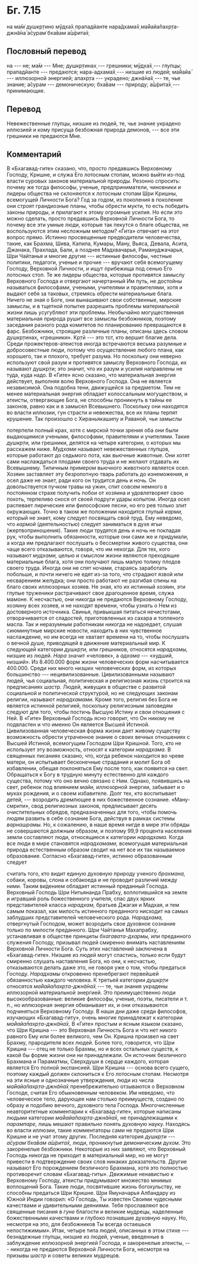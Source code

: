 # Бг. 7.15
на ма̄м̇ душкр̣тино мӯд̣ха̄х̣
прападйанте нара̄дхама̄х̣
ма̄йайа̄пахр̣та-джн̃а̄на̄
а̄сурам̇ бха̄вам а̄ш́рита̄х̣
## Пословный перевод

на --- не; ма̄м --- Мне; душкр̣тинах̣ --- грешники; мӯд̣ха̄х̣ --- глупцы;
прападйанте --- предаются; нара-адхама̄х̣ --- низшие из людей; ма̄йайа̄ ---
иллюзорной энергией; апахр̣та --- украдено; джн̃а̄на̄х̣ --- те, чье знание;
а̄сурам --- демоническую; бха̄вам --- природу; а̄ш́рита̄х̣ --- принимающие.

## Перевод

Невежественные глупцы, низшие из людей, те, чье знание украдено иллюзией
и кому присуща безбожная природа демонов, --- все эти грешники не
предаются Мне.

## Комментарий

В «Бхагавад-гите» сказано, что, просто предавшись Верховному Господу,
Кришне, и служа Его лотосным стопам, можно выйти из-под власти суровых
законов материальной природы. Резонно спросить: почему же тогда
философы, ученые, предприниматели, чиновники и лидеры общества не
склоняются к лотосным стопам Шри Кришны, всемогущей Личности Бога? Год
за годом, из поколения в поколение они строят грандиозные планы, чтобы
обрести мукти, то есть победить законы природы, и прилагают к этому
огромные усилия. Но если это можно сделать, просто предавшись Верховной
Личности Бога, то почему все эти умные люди, которые так пекутся о благе
общества, не воспользуются этим несложным методом? «Гита» отвечает на
этот вопрос прямо. Истинно просвещенные предводители человечества,
такие, как Брахма, Шива, Капила, Кумары, Ману, Вьяса, Девала, Асита,
Джанака, Прахлада, Бали, а позднее Мадхвачарья, Рамануджачарья, Шри
Чайтанья и многие другие --- истинные философы, честные политики,
педагоги, ученые и прочие --- вручают себя всемогущему Господу,
Верховной Личности, и ищут прибежища под сенью Его лотосных стоп. Те же
лидеры общества, которые противятся замыслу Верховного Господа и
отвергают начертанный Им путь, не достойны называться философами,
учеными, учителями и правителями, хотя и выдают себя за таковых,
стремясь обрести материальные блага. Ничего не зная о Боге, они
вынашивают свои собственные, мирские замыслы, и в тщетной попытке
разрешить проблемы материальной жизни лишь усугубляют эти проблемы.
Необычайно могущественная материальная природа рушит все замыслы
безбожников, поэтому заседания разного рода комитетов по планированию
превращаются в фарс. Безбожники, строящие различные планы, описаны здесь
словом душкр̣тинах̣, «грешники». Кр̣тӣ --- это тот, кто вершит благие дела.
Среди прожектеров-атеистов иногда встречаются весьма разумные и
добросовестные люди, потому что осуществление любого плана, как
хорошего, так и плохого, требует разума. Но поскольку они неверно
используют свой разум и противятся замыслу Верховного Господа, их
называют душкр̣ти; это значит, что их разум и усилия направлены не туда,
куда надо. В «Гите» ясно сказано, что материальная энергия действует,
выполняя волю Верховного Господа. Она не является независимой. Она
подобна тени, движущейся за предметом. Тем не менее материальная энергия
обладает колоссальным могуществом, и атеисты, отвергающие Бога, не
способны проникнуть в тайны ее законов, равно как и в замысел
Всевышнего. Поскольку они находятся во власти иллюзии, гун страсти и
невежества, все их планы терпят крушение. Так произошло с Хираньякашипу
и Раваной, чьи замыслы

потерпели полный крах, хотя с мирской точки зрения оба они были
выдающимися учеными, философами, правителями и учителями. Такие
*душкр̣ти,* или грешники, делятся на четыре категории, о которых мы
расскажем ниже. *Мудхами* называют невежественных глупцов, которые
работают до седьмого пота, как вьючные животные. Они хотят сами
наслаждаться плодами своего труда и не желают отдавать их Всевышнему.
Типичным примером вьючного животного является осел. Хозяин заставляет
эту безропотную тварь работать до изнеможения, и осел даже не знает,
ради кого он трудится день и ночь. Он довольствуется пучком травы на
ужин, спит совсем немного в постоянном страхе получить побои от хозяина
и удовлетворяет свою похоть, терпеливо снося от своей подруги удары
копытом. Иногда осел распевает лирические или философские песни, но его
рев только злит окружающих. Точно в таком же положении находится глупый
*карми,* который не знает, кому следует посвящать свой труд. Ему
неведомо, что *кармой* (деятельностью) следует заниматься в духе *ягьи*
(жертвоприношения). Такие люди трудятся день и ночь не покладая рук,
чтобы выполнить обязанности, которые они сами же и придумали, а когда им
предлагают послушать о бессмертии живого существа, они чаще всего
отказываются, говоря, что им некогда. Для тех, кого называют *мудхами,*
целью и смыслом жизни являются преходящие материальные блага, хотя они
получают лишь малую толику плодов своего труда. Иногда они не спят
ночами, стараясь заработать побольше, и почти ничего не едят из-за того,
что страдают язвой или несварением желудка; они просто работают не
разгибая спины на благо своих иллюзорных хозяев. Не зная, кто их
истинный хозяин, эти глупые труженики растрачивают свое драгоценное
время, служа мамоне. К несчастью, они никогда не предаются Верховному
Господу, хозяину всех хозяев, и не находят времени, чтобы узнать о Нем
из достоверного источника. Свинья, привыкшая питаться нечистотами,
отворачивается от сладостей, приготовленных из сахара и топленого масла.
Так и неразумным работникам никогда не надоедает, слушая сиюминутные
мирские новости, находить в них чувственное наслаждение, но им всегда не
хватает времени на то, чтобы послушать о вечной душе, приводящей в
движение материальный мир. К следующей категории *душкр̣ти,* или
грешников, относятся *нарадхамы,* низшие из людей. *Нара* значит
«человек», а *адхама* --- «худший, низший». Из 8.400.000 форм жизни
человеческих форм насчитывается 400.000. Среди них много низших
человеческих форм, из которых большинство --- нецивилизованные.
Цивилизованными называют людей, чья социальная, политическая и
религиозная жизнь строится на предписаниях *шастр.* Людей, живущих в
обществе с развитой социальной и политической структурой, но не
следующих законам религии, называют *нарадхамами.* Кроме того, религия
без Бога не является истинной религией, поскольку религиозным заповедям
следуют для того, чтобы постичь Высшую Истину и свои отношения с Ней. В
«Гите» Верховный Господь ясно говорит, что Он никому не подвластен и что
именно Он является Высшей Истиной. Цивилизованная человеческая форма
жизни дает живому существу возможность обрести утраченное знание о своих
вечных отношениях с Высшей Истиной, всемогущим Господом Шри Кришной.
Того, кто не использует эту возможность, относят к категории
*нарадхама.* В священных писаниях сказано, что, когда ребенок находится
во чреве матери, он испытывает бесконечные страдания и молит Бога об
избавлении, обещая поклоняться Ему после того, как появится на свет.
Обращаться к Богу в трудную минуту естественно для каждого существа,
потому что оно вечно связано с Ним. Однако, появившись на свет, ребенок
под влиянием *майи,* иллюзорной энергии, забывает и о муках рождения, и
о своем избавителе. Долг тех, кто воспитывает детей, --- возродить
дремлющее в них божественное сознание. «Ману-смрити», свод религиозных
законов, предписывает десять очистительных обрядов, предназначенных для
того, чтобы помочь людям развить в себе сознание Бога, действуя в рамках
системы *варнашрамы.* Но, к сожалению, в наше время нигде в мире эти
обряды не совершаются должным образом, и поэтому 99,9 процента населения
земли составляют люди, относящиеся к категории *нарадхама.* Когда все
люди в мире становятся *нарадхамами,* всемогущая материальная природа
естественным образом сводит на нет все их так называемое образование.
Согласно «Бхагавад-гите», истинно образованным следует

считать того, кто видит единую духовную природу ученого *брахмана,*
собаки, коровы, слона и собакоеда и не проводит различий между ними.
Таким ви́дением обладает истинный преданный Господа. Верховный Господь
Шри Нитьянанда Прабху, воплотившийся на земле и игравший роль
божественного учителя, спас двух ярких представителей класса *нарадхам,*
братьев Джагая и Мадхая, и тем самым показал, как милость истинного
преданного нисходит на самых заблудших представителей человеческого
рода. *Нарадхама,* отвергнутый Господом, может возродить свое духовное
сознание только по милости преданного. Шри Чайтанья Махапрабху,
устанавливая в обществе принципы *бхагавата-дхармы,* или преданного
служения Господу, призывал людей смиренно внимать наставлениям Верховной
Личности Бога. Суть этих наставлений заключена в «Бхагавад-гите». Низшие
из людей могут спастись, только если будут смиренно слушать наставления
Бога, но они, к несчастью, отказываются делать даже это, не говоря уже о
том, чтобы предаться Господу. *Нарадхамы* откровенно пренебрегают
первейшей обязанностью каждого человека. К третьей категории *душкр̣ти*
относятся *ма̄йайа̄пахр̣та-джн̃а̄на̄х̣* --- те, чьи знания украдены иллюзорной
материальной энергией. Это преимущественно люди высокообразованные:
великие философы, ученые, поэты, писатели и т. п., но иллюзорная энергия
обманывает их, и они отказываются подчиняться Верховному Господу. В наши
дни даже среди философов, изучающих «Бхагавад-гиту», очень многие
принадлежат к категории *ма̄йайа̄пахр̣та-джн̃а̄на̄х̣.* В «Гите» простым и ясным
языком сказано, что Шри Кришна --- это Верховная Личность Бога и что нет
никого равного Ему или более великого, чем Он. Кришна произвел на свет
Брахму, прародителя всех людей. Более того, говорится, что Шри Кришна
--- отец не только Брахмы, но и всех остальных существ, к какой бы форме
жизни они ни принадлежали. Он источник безличного Брахмана и Параматмы,
Сверхдуши в сердце каждого, которая является Его полной экспансией. Шри
Кришна --- основа всего сущего, поэтому каждый должен склониться к Его
лотосным стопам. Несмотря на эти ясные и однозначные утверждения, люди
из числа *ма̄йайа̄пахр̣та-джн̃а̄на̄х̣* пренебрежительно отзываются о Верховном
Господе, считая Его обыкновенным человеком. Им неведомо, что
человеческое тело, дарующее нам столько преимуществ, создано по образу и
подобию вечного, духовного тела Господа. Многочисленные неавторитетные
комментарии к «Бхагавад-гите», которые написаны людьми категории
*ма̄йайа̄пахр̣та-джн̃а̄на̄х̣,* не принадлежащими к *парампаре,* лишь мешают
правильно понять духовную науку. Находясь во власти иллюзии, такие
комментаторы сами не предаются Шри Кришне и не учат этому других.
Последняя категория *душкр̣ти* --- *а̄сурам̇ бха̄вам а̄ш́рита̄х̣,* люди,
проникнутые демоническим духом. Это закоренелые безбожники. Некоторые из
них заявляют, что Верховный Господь никогда не приходит в материальный
мир, но не могут привести в подтверждение своих слов никаких
доказательств. Другие называют Его порождением безличного Брахмана, хотя
это полностью противоречит словам «Бхагавад-гиты». Движимые ненавистью к
Верховному Господу, атеисты придумывают множество мнимых воплощений
Бога. Такие люди, посвятившие жизнь богохульству, не способны предаться
Шри Кришне. Шри Ямуначарья Албандару из Южной Индии говорил: «О Господь,
Ты известен Своими чудесными качествами и удивительными деяниями. Тебя
прославляют все священные писания в *гуне* благости и великие мудрецы,
наделенные божественными качествами и глубоко познавшие духовную науку.
Но, несмотря на это, для безбожников Ты всегда остаешься непостижимым».
Итак, четыре типа людей, описанных в этом стихе --- безнадежные глупцы,
низшие из людей, ученые, введенные в заблуждение иллюзорной энергией
Господа, и закоренелые атеисты, --- никогда не предаются Верховной
Личности Бога, несмотря на призывы *шастр* и советы великих мудрецов.
